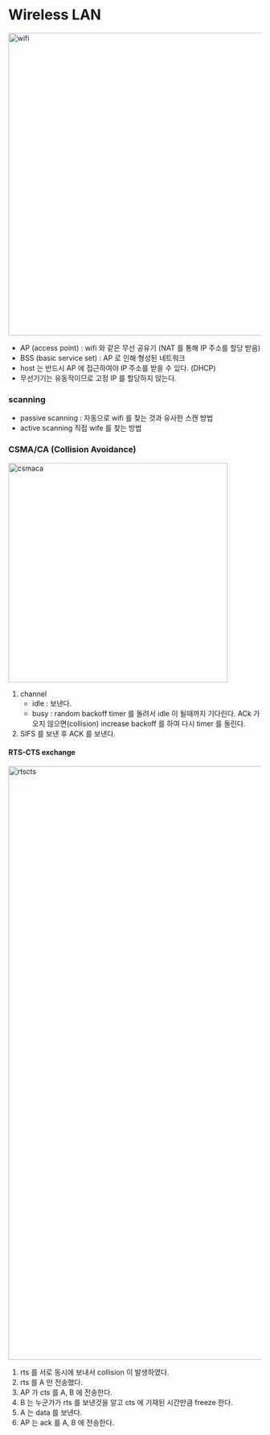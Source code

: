 # Wireless LAN

<img width="601" alt="wifi" src="https://user-images.githubusercontent.com/48989903/146539778-5eb60014-261a-4a2e-bf93-0ec829a6f8e8.png">

* AP (access point) : wifi 와 같은 무선 공유기 (NAT 를 통해 IP 주소를 할당 받음)
* BSS (basic service set) : AP 로 인해 형성된 네트워크
* host 는 반드시 AP 에 접근하여야 IP 주소를 받을 수 있다. (DHCP)
* 무선기기는 유동적이므로 고정 IP 를 할당하지 않는다.

### scanning

* passive scanning : 자동으로 wifi 를 찾는 것과 유사한 스캔 방법
* active scanning  직접 wife 를 찾는 방법

### CSMA/CA (Collision Avoidance)

<img width="436" alt="csmaca" src="https://user-images.githubusercontent.com/48989903/146540869-0d45f023-37c1-4424-af72-ca7137428085.png">

1. channel
   * idle : 보낸다.
   * busy : random backoff timer 를 돌려서 idle 이 될때까지 기다린다. ACk 가 오지 않으면(collision) increase backoff 를 하여 다시 timer 를 돌린다. 
2. SIFS 를 보낸 후 ACK 를 보낸다.

#### RTS-CTS exchange

<img width="1179" alt="rtscts" src="https://user-images.githubusercontent.com/48989903/146541110-3e576437-5e18-4f88-9de0-44a41a6a5f11.png">

1. rts 를 서로 동시에 보내서 collision 이 발생하였다.
2. rts 를 A 만 전송했다.
3. AP 가 cts 를 A, B 에 전송한다.
4. B 는 누군가가 rts 를 보낸것을 알고 cts 에 기재된 시간만큼 freeze 한다.
5. A 는 data 를 보낸다.
6. AP 는 ack 를 A, B 에 전송한다.

